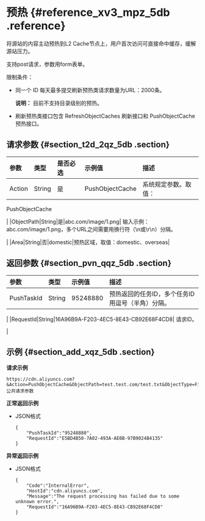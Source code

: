 # 预热 {#reference_xv3_mpz_5db .reference}

将源站的内容主动预热到L2 Cache节点上，用户首次访问可直接命中缓存，缓解源站压力。

支持post请求，参数用form表单。

限制条件：

-   同一个 ID 每天最多提交刷新预热类请求数量为URL：2000条。

    **说明：** 目前不支持目录级别的预热。

-   刷新预热类接口包含 RefreshObjectCaches 刷新接口和 PushObjectCache 预热接口。

## 请求参数 {#section_t2d_2qz_5db .section}

|参数|类型|是否必选|示例值|描述|
|:-|:-|:---|:--|:-|
|Action|String|是|PushObjectCache| 系统规定参数。取值：

 PushObjectCache

 |
|ObjectPath|String|是|abc.com/image/1.png| 输入示例：abc.com/image/1.png，多个URL之间需要用换行符（\\n或\\r\\n）分隔。

 |
|Area|String|否|domestic|预热区域，取值：domestic、overseas|

## 返回参数 {#section_pvn_qqz_5db .section}

|参数|类型|示例值|描述|
|:-|:-|:--|:-|
|PushTaskId|String|95248880| 预热返回的任务ID，多个任务ID用逗号（半角）分隔。

 |
|RequestId|String|16A96B9A-F203-4EC5-8E43-CB92E68F4CD8| 请求ID。

 |

## 示例 {#section_add_xqz_5db .section}

**请求示例**

```
https://cdn.aliyuncs.com?&Action=PushObjectCache&ObjectPath=test.test.com/test.txt&ObjectType=File&公共请求参数
```

**正常返回示例**

-   JSON格式

    ```
    {
        "PushTaskId":"95248880",
        "RequestId":"E5BD4B50-7A02-493A-AE0B-97B9024B4135"
    }
    ```


**异常返回示例**

-   JSON格式

    ```
    {
        "Code":"InternalError",
        "HostId":"cdn.aliyuncs.com",
        "Message":"The request processing has failed due to some unknown error.",
        "RequestId":"16A96B9A-F203-4EC5-8E43-CB92E68F4CD8"
    }
    ```


